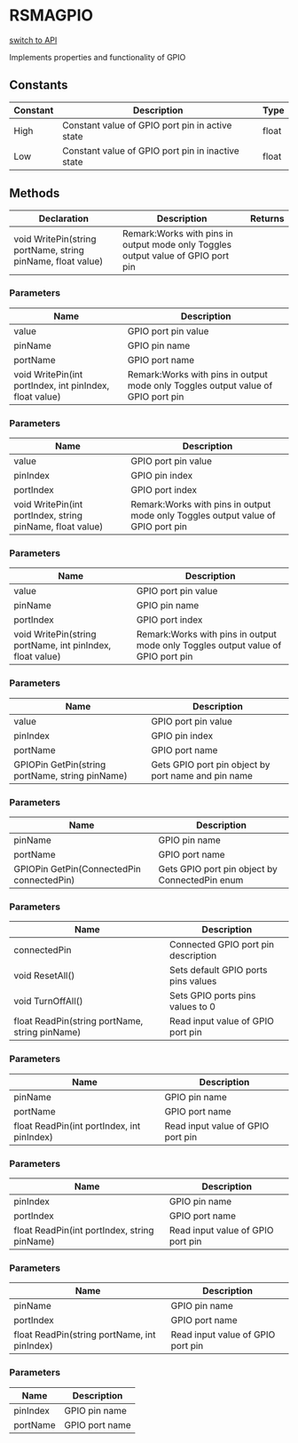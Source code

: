 # RSMAGPIO
[switch to API](../../../Documentation/ScriptingAPI/en/RSMAGPIO.md)

Implements properties and functionality of GPIO

## Constants
| Constant | Description | Type |
|--|--|--|
|High|Constant value of GPIO port pin in active state|float|
|Low|Constant value of GPIO port pin in inactive state|float|
## Methods
| Declaration | Description | Returns |
|--|--|--|
|void WritePin(string portName, string pinName, float value)|Remark:Works with pins in output mode only Toggles output value of GPIO port pin||
### Parameters
| Name | Description |
|--|--|
|value|GPIO port pin value|
|pinName|GPIO pin name|
|portName|GPIO port name|
|void WritePin(int portIndex, int pinIndex, float value)|Remark:Works with pins in output mode only Toggles output value of GPIO port pin||
### Parameters
| Name | Description |
|--|--|
|value|GPIO port pin value|
|pinIndex|GPIO pin index|
|portIndex|GPIO port index|
|void WritePin(int portIndex, string pinName, float value)|Remark:Works with pins in output mode only Toggles output value of GPIO port pin||
### Parameters
| Name | Description |
|--|--|
|value|GPIO port pin value|
|pinName|GPIO pin name|
|portIndex|GPIO port index|
|void WritePin(string portName, int pinIndex, float value)|Remark:Works with pins in output mode only Toggles output value of GPIO port pin||
### Parameters
| Name | Description |
|--|--|
|value|GPIO port pin value|
|pinIndex|GPIO pin index|
|portName|GPIO port name|
|GPIOPin GetPin(string portName, string pinName)|Gets GPIO port pin object by port name and pin name|Returns GPIOPin ref if it exists, else returns null|
### Parameters
| Name | Description |
|--|--|
|pinName|GPIO pin name|
|portName|GPIO port name|
|GPIOPin GetPin(ConnectedPin connectedPin)|Gets GPIO port pin object by ConnectedPin enum|Returns GPIOPin ref if it exists, else returns null|
### Parameters
| Name | Description |
|--|--|
|connectedPin|Connected GPIO port pin description|
|void ResetAll()|Sets default GPIO ports pins values||
|void TurnOffAll()|Sets GPIO ports pins values to 0||
|float ReadPin(string portName, string pinName)|Read input value of GPIO port pin|Returns float GPIO port pin value|
### Parameters
| Name | Description |
|--|--|
|pinName|GPIO pin name|
|portName|GPIO port name|
|float ReadPin(int portIndex, int pinIndex)|Read input value of GPIO port pin|Returns float GPIO port pin value|
### Parameters
| Name | Description |
|--|--|
|pinIndex|GPIO pin name|
|portIndex|GPIO port name|
|float ReadPin(int portIndex, string pinName)|Read input value of GPIO port pin|Returns float GPIO port pin value|
### Parameters
| Name | Description |
|--|--|
|pinName|GPIO pin name|
|portIndex|GPIO port name|
|float ReadPin(string portName, int pinIndex)|Read input value of GPIO port pin|Returns float GPIO port pin value|
### Parameters
| Name | Description |
|--|--|
|pinIndex|GPIO pin name|
|portName|GPIO port name|
